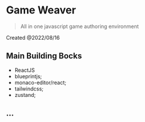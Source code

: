 # Game Weaver

> All in one javascript game authoring environment

Created @2022/08/16

## Main Building Bocks

- ReactJS
- blueprintjs;
- monaco-editor/react;
- tailwindcss;
- zustand;

## ...
